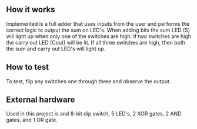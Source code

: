 <!---

This file is used to generate your project datasheet. Please fill in the information below and delete any unused
sections.

You can also include images in this folder and reference them in the markdown. Each image must be less than
512 kb in size, and the combined size of all images must be less than 1 MB.
-->

## How it works

Implemented is a full adder that uses inputs from the user and performs the correct logic to output the sum on LED's. When adding bits the sum LED (S) will light up when only one of the switches are high. If two switches are high the carry out LED (Cout) will be lit. If all three switches are high, then both the sum and carry out LED's will light up.

## How to test

To test, flip any switches one through three and observe the output.

## External hardware

Used in this project is and 8-bit dip switch, 5 LED's, 2 XOR gates, 2 AND gates, and 1 OR gate.

